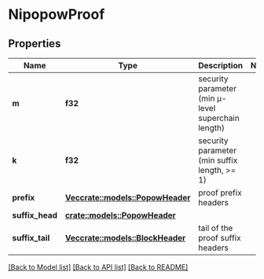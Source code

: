 # NipopowProof

## Properties

Name | Type | Description | Notes
------------ | ------------- | ------------- | -------------
**m** | **f32** | security parameter (min μ-level superchain length) | 
**k** | **f32** | security parameter (min suffix length, >= 1) | 
**prefix** | [**Vec<crate::models::PopowHeader>**](PopowHeader.md) | proof prefix headers | 
**suffix_head** | [**crate::models::PopowHeader**](PopowHeader.md) |  | 
**suffix_tail** | [**Vec<crate::models::BlockHeader>**](BlockHeader.md) | tail of the proof suffix headers | 

[[Back to Model list]](../README.md#documentation-for-models) [[Back to API list]](../README.md#documentation-for-api-endpoints) [[Back to README]](../README.md)


